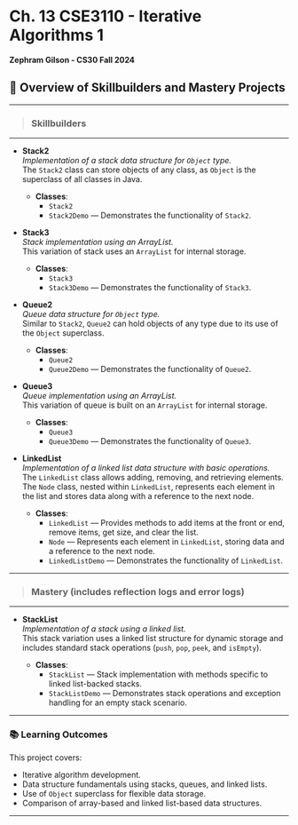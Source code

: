# Ch. 13 CSE3110 - Iterative Algorithms 1
**Zephram Gilson - CS30 Fall 2024**

## 📂 Overview of Skillbuilders and Mastery Projects
---
> ### **Skillbuilders**
---
- **Stack2**  
  *Implementation of a stack data structure for `Object` type.*  
  The `Stack2` class can store objects of any class, as `Object` is the superclass of all classes in Java.
  
  - **Classes**:
    - `Stack2`
    - `Stack2Demo` — Demonstrates the functionality of `Stack2`.

- **Stack3**  
  *Stack implementation using an ArrayList.*  
  This variation of stack uses an `ArrayList` for internal storage.
  
  - **Classes**:
    - `Stack3`
    - `Stack3Demo` — Demonstrates the functionality of `Stack3`.

- **Queue2**  
  *Queue data structure for `Object` type.*  
  Similar to `Stack2`, `Queue2` can hold objects of any type due to its use of the `Object` superclass.
  
  - **Classes**:
    - `Queue2`
    - `Queue2Demo` — Demonstrates the functionality of `Queue2`.

- **Queue3**  
  *Queue implementation using an ArrayList.*  
  This variation of queue is built on an `ArrayList` for internal storage.
  
  - **Classes**:
    - `Queue3`
    - `Queue3Demo` — Demonstrates the functionality of `Queue3`.

- **LinkedList**  
  *Implementation of a linked list data structure with basic operations.*  
  The `LinkedList` class allows adding, removing, and retrieving elements. The `Node` class, nested within `LinkedList`, represents each element in the list and stores data along with a reference to the next node.
  
  - **Classes**:
    - `LinkedList` — Provides methods to add items at the front or end, remove items, get size, and clear the list.
    - `Node` — Represents each element in `LinkedList`, storing data and a reference to the next node.
    - `LinkedListDemo` — Demonstrates the functionality of `LinkedList`.

---
> ### **Mastery** (includes reflection logs and error logs)
---
- **StackList**  
  *Implementation of a stack using a linked list.*  
  This stack variation uses a linked list structure for dynamic storage and includes standard stack operations (`push`, `pop`, `peek`, and `isEmpty`).
  
  - **Classes**:
    - `StackList` — Stack implementation with methods specific to linked list-backed stacks.
    - `StackListDemo` — Demonstrates stack operations and exception handling for an empty stack scenario.

---

### 📚 Learning Outcomes

This project covers:
- Iterative algorithm development.
- Data structure fundamentals using stacks, queues, and linked lists.
- Use of `Object` superclass for flexible data storage.
- Comparison of array-based and linked list-based data structures.

---
